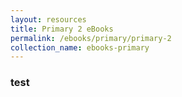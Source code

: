 ```yaml
---
layout: resources
title: Primary 2 eBooks
permalink: /ebooks/primary/primary-2
collection_name: ebooks-primary
---
```


### test